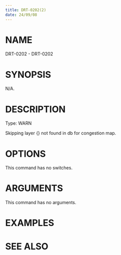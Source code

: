 ```yaml
---
title: DRT-0202(2)
date: 24/09/08
---
```


# NAME

DRT-0202 - DRT-0202

# SYNOPSIS

N/A.

# DESCRIPTION

Type: WARN

Skipping layer {} not found in db for congestion map.

# OPTIONS

This command has no switches.

# ARGUMENTS

This command has no arguments.

# EXAMPLES

# SEE ALSO
